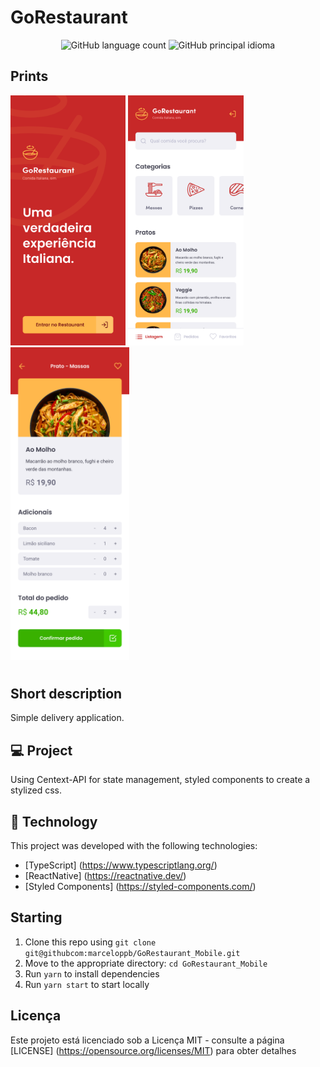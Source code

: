 # GoRestaurant

<p align = "center">
  <img alt = "GitHub language count" src = "https://img.shields.io/github/languages/count/marceloppb/GoRestaurant_Mobile">
  <img alt = "GitHub principal idioma" src = "https://img.shields.io/github/languages/top/marceloppb/GoRestaurant_Mobile">
</p>

## Prints

<img src="src/assets/Entrar.png" alt="logo" height='400'>

<img src="src/assets/Home.png" alt="logo" height='400'>

<img src="src/assets/Detalhes.png" alt="logo" height='500'>

#

## Short description

Simple delivery application.

## 💻 Project

Using Centext-API for state management, styled components to create a stylized css.

## 🚀 Technology

This project was developed with the following technologies:

- [TypeScript] (https://www.typescriptlang.org/)
- [ReactNative] (https://reactnative.dev/)
- [Styled Components] (https://styled-components.com/)

## Starting

1. Clone this repo using `git clone git@githubcom:marceloppb/GoRestaurant_Mobile.git`
2. Move to the appropriate directory: `cd GoRestaurant_Mobile` <br />
3. Run `yarn` to install dependencies <br />
4. Run `yarn start` to start locally <br />

## Licença

Este projeto está licenciado sob a Licença MIT - consulte a página [LICENSE] (https://opensource.org/licenses/MIT) para obter detalhes
